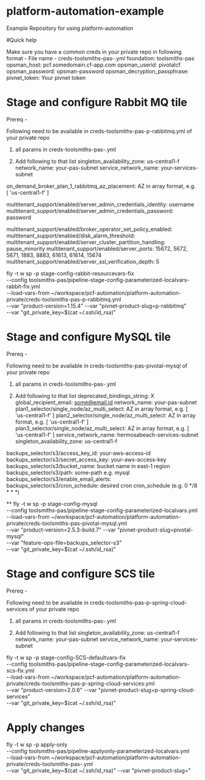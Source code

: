 # platform-automation-example
Example Repository for using platform-automation

#Quick help

Make sure you have a common creds in your private repo in following format -
File name - creds-toolsmiths-pas-.yml
foundation: toolsmiths-pas
opsman_host: pcf.somedomain.cf-app.com
opsman_userid: pivotalcf
opsman_password: opsman-password
opsman_decryption_passphrase:
pivnet_token: Your pivnet token

# Stage and configure Rabbit MQ tile

Prereq -

Following need to be available in creds-toolsmiths-pas-p-rabbitmq.yml of your private repo

1. all params in creds-toolsmiths-pas-.yml

2. Add following to that list
singleton_availability_zone: us-central1-f
network_name: your-pas-subnet
service_network_name: your-services-subnet

on_demand_broker_plan_1_rabbitmq_az_placement: AZ in array format, e.g. [ 'us-central1-f' ]

multitenant_support/enabled/server_admin_credentials_identity: username
multitenant_support/enabled/server_admin_credentials_password: password

multitenant_support/enabled/broker_operator_set_policy_enabled:
multitenant_support/enabled/disk_alarm_threshold:
multitenant_support/enabled/server_cluster_partition_handling: pause_minority
multitenant_support/enabled/server_ports: 15672, 5672, 5671, 1883, 8883, 61613, 61614, 15674
multitenant_support/enabled/server_ssl_verification_depth: 5

fly -t w sp -p stage-config-rabbit-resourcevars-fix \
--config toolsmiths-pas/pipeline-stage-config-parameterized-localvars-rabbit-fix.yml \
--load-vars-from ~/workspace/pcf-automation/platform-automation-private/creds-toolsmiths-pas-p-rabbitmq.yml \
--var "product-version=1.15.4" --var "pivnet-product-slug=p-rabbitmq" \
--var "git_private_key=$(cat ~/.ssh/id_rsa)"

# Stage and configure MySQL tile

Prereq -

Following need to be available in creds-toolsmiths-pas-pivotal-mysql of your private repo

1. all params in creds-toolsmiths-pas-.yml

2. Add following to that list
deprecated_bindings_string: X
global_recipient_email: some@email.id
network_name: your-pas-subnet
plan1_selector/single_node/az_multi_select: AZ in array format, e.g. [ 'us-central1-f' ]
plan2_selector/single_node/az_multi_select: AZ in array format, e.g. [ 'us-central1-f' ]
plan3_selector/single_node/az_multi_select: AZ in array format, e.g. [ 'us-central1-f' ]
service_network_name: hermosabeach-services-subnet
singleton_availability_zone: us-central1-f

backups_selector/s3/access_key_id: your-aws-access-id
backups_selector/s3/secret_access_key: your-aws-access-key
backups_selector/s3/bucket_name: bucket name in east-1 region
backups_selector/s3/path: some-path e.g. mysql
backups_selector/s3/enable_email_alerts:
backups_selector/s3/cron_schedule: desired cron cron_schedule (e.g. 0 */8 * * *)

**
fly -t w sp -p stage-config-mysql \
--config toolsmiths-pas/pipeline-stage-config-parameterized-localvars.yml \
--load-vars-from ~/workspace/pcf-automation/platform-automation-private/creds-toolsmiths-pas-pivotal-mysql.yml \
--var "product-version=2.5.3-build.7" --var "pivnet-product-slug=pivotal-mysql" \
--var "feature-ops-file=backups_selector-s3" \
--var "git_private_key=$(cat ~/.ssh/id_rsa)"

# Stage and configure SCS tile
Prereq -

Following need to be available in creds-toolsmiths-pas-p-spring-cloud-services of your private repo

1. all params in creds-toolsmiths-pas-.yml

2. Add following to that list
singleton_availability_zone: us-central1-f
network_name: your-pas-subnet
service_network_name: your-services-subnet

fly -t w sp -p stage-config-SCS-defaultvars-fix \
--config toolsmiths-pas/pipeline-stage-config-parameterized-localvars-scs-fix.yml \
--load-vars-from ~/workspace/pcf-automation/platform-automation-private/creds-toolsmiths-pas-p-spring-cloud-services.yml \
--var "product-version=2.0.6" --var "pivnet-product-slug=p-spring-cloud-services" \
--var "git_private_key=$(cat ~/.ssh/id_rsa)"

# Apply changes

fly -t w sp -p apply-only \
--config toolsmiths-pas/pipeline-applyonly-parameterized-localvars.yml \
--load-vars-from ~/workspace/pcf-automation/platform-automation-private/creds-toolsmiths-pas-.yml \
--var "git_private_key=$(cat ~/.ssh/id_rsa)" --var "pivnet-product-slug="
